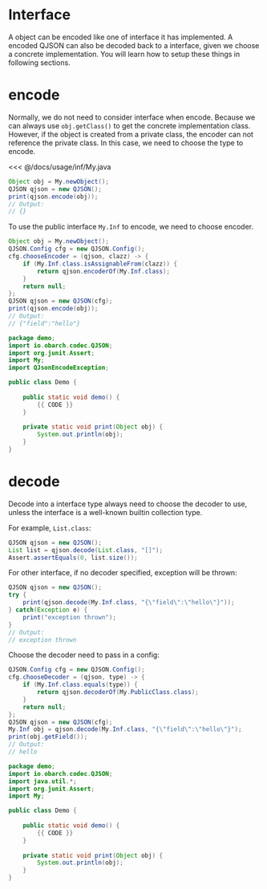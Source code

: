 # Interface

A object can be encoded like one of interface it has implemented.
A encoded QJSON can also be decoded back to a interface, given we choose a concrete implementation.
You will learn how to setup these things in following sections.

# encode

Normally, we do not need to consider interface when encode. 
Because we can always use `obj.getClass()` to get the concrete implementation class.
However, if the object is created from a private class, the encoder can not reference the private class.
In this case, we need to choose the type to encode.

<<< @/docs/usage/inf/My.java

```java
Object obj = My.newObject();
QJSON qjson = new QJSON();
print(qjson.encode(obj));
// Output:
// {}
```

To use the public interface `My.Inf` to encode, we need to choose encoder.

```java
Object obj = My.newObject();
QJSON.Config cfg = new QJSON.Config();
cfg.chooseEncoder = (qjson, clazz) -> {
    if (My.Inf.class.isAssignableFrom(clazz)) {
        return qjson.encoderOf(My.Inf.class);
    }
    return null;
};
QJSON qjson = new QJSON(cfg);
print(qjson.encode(obj));
// Output:
// {"field":"hello"}
```

<hide>

```java
package demo;
import io.obarch.codec.QJSON;
import org.junit.Assert;
import My;
import QJsonEncodeException;

public class Demo {
    
    public static void demo() {
        {{ CODE }}
    }
    
    private static void print(Object obj) {
        System.out.println(obj);
    }
}
```

</hide>

# decode

Decode into a interface type always need to choose the decoder to use, 
unless the interface is a well-known builtin collection type.

For example, `List.class`:

```java
QJSON qjson = new QJSON();
List list = qjson.decode(List.class, "[]");
Assert.assertEquals(0, list.size());
```

For other interface, if no decoder specified, exception will be thrown:

```java
QJSON qjson = new QJSON();
try {
    print(qjson.decode(My.Inf.class, "{\"field\":\"hello\"}"));
} catch(Exception e) {
    print("exception thrown");
}
// Output:
// exception thrown
```

Choose the decoder need to pass in a config:

```java
QJSON.Config cfg = new QJSON.Config();
cfg.chooseDecoder = (qjson, type) -> {
    if (My.Inf.class.equals(type)) {
        return qjson.decoderOf(My.PublicClass.class);
    }
    return null;
};
QJSON qjson = new QJSON(cfg);
My.Inf obj = qjson.decode(My.Inf.class, "{\"field\":\"hello\"}");
print(obj.getField());
// Output:
// hello
```

<hide>

```java
package demo;
import io.obarch.codec.QJSON;
import java.util.*;
import org.junit.Assert;
import My;

public class Demo {
    
    public static void demo() {
        {{ CODE }}
    }
    
    private static void print(Object obj) {
        System.out.println(obj);
    }
}
```

</hide>